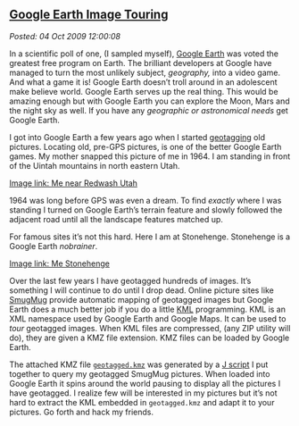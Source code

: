  
[Google Earth Image Touring](https://bakerjd99.wordpress.com/2009/10/04/google-earth-image-touring/)
---------------------------------------------------------------------------------------------------

*Posted: 04 Oct 2009 12:00:08*

In a scientific poll of one, (I sampled myself), [Google
Earth](https://earth.google.com/) was voted the greatest free program on
Earth. The brilliant developers at Google have managed to turn the most
unlikely subject, *geography,* into a video game. And what a game it is!
Google Earth doesn’t troll around in an adolescent make believe world.
Google Earth serves up the real thing. This would be amazing enough but
with Google Earth you can explore the Moon, Mars and the night sky as
well. If you have any *geographic or astronomical needs* get Google
Earth.

I got into Google Earth a few years ago when I started
[geotagging](https://en.wikipedia.org/wiki/Geotagging) old pictures.
Locating old, pre-GPS pictures, is one of the better Google Earth games.
My mother snapped this picture of me in 1964. I am standing in front of
the Uintah mountains in north eastern Utah.

[Image link: Me near Redwash Utah](https://conceptcontrol.smugmug.com/People/The-Way-We-Were/me-redwash-unitah-mountains/473523331_SUqr7-S-3.jpg)

1964 was long before GPS was even a dream. To find *exactly* where I was
standing I turned on Google Earth’s terrain feature and slowly followed
the adjacent road until all the landscape features matched up.

For famous sites it’s not this hard. Here I am at Stonehenge. Stonehenge
is a Google Earth *nobrainer*.

[Image link: Me Stonehenge](https://conceptcontrol.smugmug.com/Themes/Diaries/Been-There-Done-That-1/me-at-stonehenge-england/481349840_2EJHN-S.jpg)

Over the last few years I have geotagged hundreds of images. It’s
something I will continue to do until I drop dead. Online picture sites
like [SmugMug](https://www.smugmug.com/) provide automatic mapping of
geotagged images but Google Earth does a much better job if you do a
little
[KML](https://code.google.com/apis/kml/documentation/kml\_tut.html)
programming. KML is an XML namespace used by Google Earth and Google
Maps. It can be used to *tour* geotagged images. When KML files are
compressed, (any ZIP utility will do), they are given a KMZ file
extension. KMZ files can be loaded by Google Earth.

The attached KMZ file
[`geotagged.kmz`](https://www.box.net/shared/xha0totm6f) was generated by
a [J script](https://www.box.net/shared/vhog7606hy) I put together to
query my geotagged SmugMug pictures. When loaded into Google Earth it
spins around the world pausing to display all the pictures I have
geotagged. I realize few will be interested in my pictures but it’s not
hard to extract the KML embedded in `geotagged.kmz` and adapt it to your
pictures. Go forth and hack my friends.
